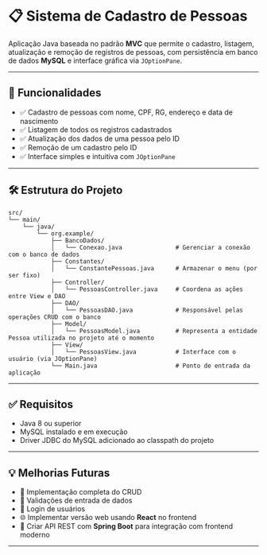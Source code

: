 # 📋 Sistema de Cadastro de Pessoas

Aplicação Java baseada no padrão **MVC** que permite o cadastro, listagem, atualização e remoção de registros de pessoas, com persistência em banco de dados **MySQL** e interface gráfica via `JOptionPane`.

---

## 🚀 Funcionalidades

- ✅ Cadastro de pessoas com nome, CPF, RG, endereço e data de nascimento  
- ✅ Listagem de todos os registros cadastrados  
- ✅ Atualização dos dados de uma pessoa pelo ID  
- ✅ Remoção de um cadastro pelo ID  
- ✅ Interface simples e intuitiva com `JOptionPane`

---

## 🛠️ Estrutura do Projeto

```
src/
└── main/
    └── java/
        └── org.example/
            ├── BancoDados/
            │   └── Conexao.java               # Gerenciar a conexão com o banco de dados 
            ├── Constantes/
            │   └── ConstantePessoas.java      # Armazenar o menu (por ser fixo)
            ├── Controller/
            │   └── PessoasController.java     # Coordena as ações entre View e DAO
            ├── DAO/
            │   └── PessoasDAO.java            # Responsável pelas operações CRUD com o banco
            ├── Model/
            │   └── PessoasModel.java          # Representa a entidade Pessoa utilizada no projeto até o momento
            ├── View/
            │   └── PessoasView.java           # Interface com o usuário (via JOptionPane)
            └── Main.java                      # Ponto de entrada da aplicação
```

---

## ✅ Requisitos

-   Java 8 ou superior  
-   MySQL instalado e em execução  
-   Driver JDBC do MySQL adicionado ao classpath do projeto

---

## 💡 Melhorias Futuras

- 🔄 Implementação completa do CRUD  
- 🔐 Validações de entrada de dados  
- 🔑 Login de usuários  
- 🌐 Implementar versão web usando **React** no frontend  
- 🔧 Criar API REST com **Spring Boot** para integração com frontend moderno

---
